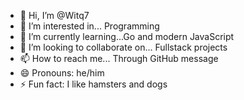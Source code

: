 - 👋 Hi, I’m @Witq7
- 👀 I’m interested in... Programming
- 🌱 I’m currently learning...Go and modern JavaScript
- 💞️ I’m looking to collaborate on... Fullstack projects
- 📫 How to reach me... Through GitHub message
- 😄 Pronouns: he/him
- ⚡ Fun fact: I like hamsters and dogs
